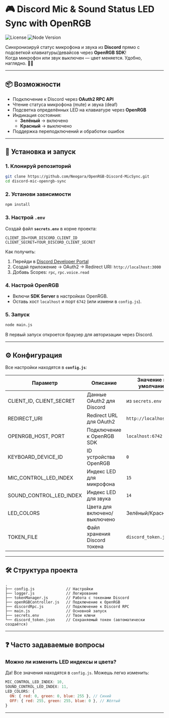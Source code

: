 # 🎮 Discord Mic & Sound Status LED Sync with OpenRGB

![License](https://img.shields.io/badge/license-MIT-blue.svg)
![Node Version](https://img.shields.io/badge/node-%3E%3D16.0.0-brightgreen)

Синхронизируй статус микрофона и звука из **Discord** прямо с подсветкой клавиатуры/девайсов через **OpenRGB SDK**!  
Когда микрофон или звук выключен — цвет меняется. Удобно, наглядно. 🚦🎤

---

## 📦 Возможности

- Подключение к Discord через **OAuth2 RPC API**
- Чтение статуса микрофона (mute) и звука (deaf)
- Подсветка определённых LED на клавиатуре через **OpenRGB**
- Индикация состояния:
  - **Зелёный** → включено
  - **Красный** → выключено
- Поддержка переподключений и обработки ошибок

---

## 🚀 Установка и запуск

### 1. Клонируй репозиторий

```bash
git clone https://github.com/Neogara/OpenRGB-Discord-MicSync.git
cd discord-mic-openrgb-sync
```

### 2. Установи зависимости

```bash
npm install
```

### 3. Настрой `.env`

Создай файл **`secrets.env`** в корне проекта:

```
CLIENT_ID=YOUR_DISCORD_CLIENT_ID
CLIENT_SECRET=YOUR_DISCORD_CLIENT_SECRET
```

Как получить:

1. Перейди в [Discord Developer Portal](https://discord.com/developers/applications)
2. Создай приложение → OAuth2 → Redirect URI: `http://localhost:3000`
3. Добавь Scopes: `rpc`, `rpc.voice.read`

### 4. Настрой OpenRGB

- Включи **SDK Server** в настройках OpenRGB.
- Оставь хост `localhost` и порт `6742` (или измени в `config.js`).

### 5. Запуск

```bash
node main.js
```

В первый запуск откроется браузер для авторизации через Discord.

---

## ⚙️ Конфигурация

Все настройки находятся в **`config.js`**:

| Параметр               | Описание                                      | Значение по умолчанию        |
|------------------------|-----------------------------------------------|------------------------------|
| CLIENT_ID, CLIENT_SECRET| Данные OAuth2 для Discord                    | из `secrets.env`             |
| REDIRECT_URI            | Redirect URL для OAuth2                       | `http://localhost:3000`      |
| OPENRGB_HOST, PORT      | Подключение к OpenRGB SDK                     | `localhost:6742`             |
| KEYBOARD_DEVICE_ID      | ID устройства OpenRGB                         | `0`                          |
| MIC_CONTROL_LED_INDEX   | Индекс LED для микрофона                      | `15`                         |
| SOUND_CONTROL_LED_INDEX | Индекс LED для звука                          | `14`                         |
| LED_COLORS              | Цвета для включено/выключено                  | Зелёный/Красный              |
| TOKEN_FILE              | Файл хранения Discord токена                  | `discord_token.json`         |

---

## 🛠️ Структура проекта

```
.
├── config.js              // Настройки
├── logger.js              // Логирование
├── tokenManager.js        // Работа с токенами Discord
├── openRGBController.js   // Подключение к OpenRGB
├── discordRpc.js          // Подключение к Discord RPC
├── main.js                // Основной запуск
├── secrets.env            // Твои ключи
└── discord_token.json     // Сохраняемый токен (автоматически создаётся)
```

---

## ❓ Часто задаваемые вопросы

### Можно ли изменить LED индексы и цвета?
Да! Все значения находятся в `config.js`. Можешь легко изменить:

```js
MIC_CONTROL_LED_INDEX: 10,
SOUND_CONTROL_LED_INDEX: 11,
LED_COLORS: {
  ON: { red: 0, green: 0, blue: 255 }, // Синий
  OFF: { red: 255, green: 255, blue: 0 }, // Жёлтый
}
```

---
